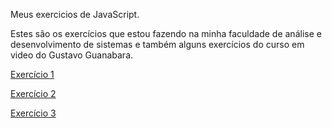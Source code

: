 Meus exercicios de JavaScript.

Estes são os exercícios que estou fazendo na minha faculdade de análise e desenvolvimento de sistemas e também alguns exercícios do curso em video do Gustavo Guanabara.

<a href="https://vitorvalentimsilva.github.io/JavaScript/Exercicio01/" target="_blank">Exercício 1</a>

<a href="https://vitorvalentimsilva.github.io/JavaScript/Exercicio02/" target="_blank">Exercício 2</a>

<a href="https://vitorvalentimsilva.github.io/JavaScript/Exercicio03/" target="_blank">Exercício 3</a>
